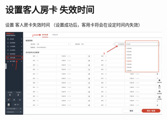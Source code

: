 # 设置客人房卡 失效时间

设置 客人房卡失效时间  （设置成功后，客用卡将会在设定时间内失效）

![](../../../../.gitbook/assets/image%20%281046%29.png)

